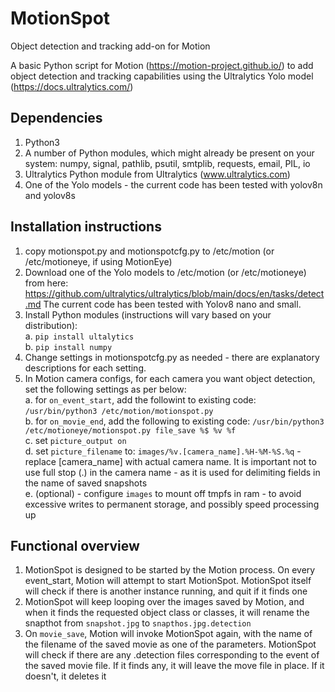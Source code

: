 # MotionSpot
Object detection and tracking add-on for Motion

A basic Python script for Motion (https://motion-project.github.io/) to add object detection and tracking capabilities using the Ultralytics Yolo model (https://docs.ultralytics.com/)

## Dependencies
1. Python3
2. A number of Python modules, which might already be present on your system: numpy, signal, pathlib, psutil, smtplib, requests, email, PIL, io
3. Ultralytics Python module from Ultralytics (www.ultralytics.com)
4. One of the Yolo models - the current code has been tested with yolov8n and yolov8s

## Installation instructions

1. copy motionspot.py and motionspotcfg.py to /etc/motion (or /etc/motioneye, if using MotionEye)
2. Download one of the Yolo models to /etc/motion (or /etc/motioneye) from here: https://github.com/ultralytics/ultralytics/blob/main/docs/en/tasks/detect.md The current code has been tested with Yolov8 nano and small.
3. Install Python modules (instructions will vary based on your distribution):  
 a. `pip install ultalytics`  
 b. `pip install numpy`  
4. Change settings in motionspotcfg.py as needed - there are explanatory descriptions for each setting.
5. In Motion camera configs, for each camera you want object detection, set the following settings as per below:  
   a. for `on_event_start`, add the followint to existing code: `/usr/bin/python3 /etc/motion/motionspot.py`  
   b. for `on_movie_end`, add the following to existing code: `/usr/bin/python3 /etc/motioneye/motionspot.py file_save %$ %v %f`  
   c. set `picture_output on`  
   d. set `picture_filename` to: `images/%v.[camera_name].%H-%M-%S.%q` - replace [camera_name] with actual camera name. It is important not to use full stop (.) in the camera name - as it is used for delimiting fields in the name of saved snapshots  
   e. (optional) - configure `images` to mount off tmpfs in ram - to avoid excessive writes to permanent storage, and possibly speed processing up

## Functional overview

1. MotionSpot is designed to be started by the Motion process. On every event_start, Motion will attempt to start MotionSpot. MotionSpot itself will check if there is another instance running, and quit if it finds one
2. MotionSpot will keep looping over the images saved by Motion, and when it finds the requested object class or classes, it will rename the snapthot from `snapshot.jpg` to `snapthos.jpg.detection`
3. On `movie_save`, Motion will invoke MotionSpot again, with the name of the filename of the saved movie as one of the parameters. MotionSpot will check if there are any .detection files corresponding to the event of the saved movie file. If it finds any, it will leave the move file in place. If it doesn't, it deletes it
